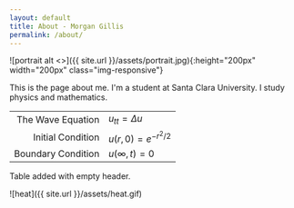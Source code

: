 ```yaml
---
layout: default
title: About - Morgan Gillis
permalink: /about/
---
```


![portrait alt <>]({{ site.url }}/assets/portrait.jpg){:height="200px" width="200px" class="img-responsive"}

This is the page about me. I'm a student at Santa Clara University. I study physics and mathematics.

|    |    |
|---:|:---|
|The Wave Equation | $u_{tt} = \Delta u$|
|Initial Condition | $u(r,0) = e^{-r^2/2}$|
|Boundary Condition | $u(\infty,t) = 0$|

Table added with empty header.

![heat]({{ site.url }}/assets/heat.gif)
